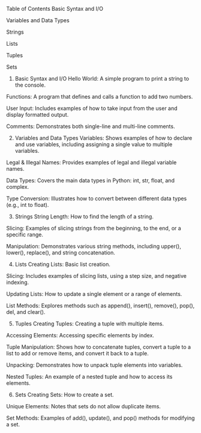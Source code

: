 Table of Contents
Basic Syntax and I/O

Variables and Data Types

Strings

Lists

Tuples

Sets

1. Basic Syntax and I/O
Hello World: A simple program to print a string to the console.

Functions: A program that defines and calls a function to add two numbers.

User Input: Includes examples of how to take input from the user and display formatted output.

Comments: Demonstrates both single-line and multi-line comments.

2. Variables and Data Types
Variables: Shows examples of how to declare and use variables, including assigning a single value to multiple variables.

Legal & Illegal Names: Provides examples of legal and illegal variable names.

Data Types: Covers the main data types in Python: int, str, float, and complex.

Type Conversion: Illustrates how to convert between different data types (e.g., int to float).

3. Strings
String Length: How to find the length of a string.

Slicing: Examples of slicing strings from the beginning, to the end, or a specific range.

Manipulation: Demonstrates various string methods, including upper(), lower(), replace(), and string concatenation.

4. Lists
Creating Lists: Basic list creation.

Slicing: Includes examples of slicing lists, using a step size, and negative indexing.

Updating Lists: How to update a single element or a range of elements.

List Methods: Explores methods such as append(), insert(), remove(), pop(), del, and clear().

5. Tuples
Creating Tuples: Creating a tuple with multiple items.

Accessing Elements: Accessing specific elements by index.

Tuple Manipulation: Shows how to concatenate tuples, convert a tuple to a list to add or remove items, and convert it back to a tuple.

Unpacking: Demonstrates how to unpack tuple elements into variables.

Nested Tuples: An example of a nested tuple and how to access its elements.

6. Sets
Creating Sets: How to create a set.

Unique Elements: Notes that sets do not allow duplicate items.

Set Methods: Examples of add(), update(), and pop() methods for modifying a set.
